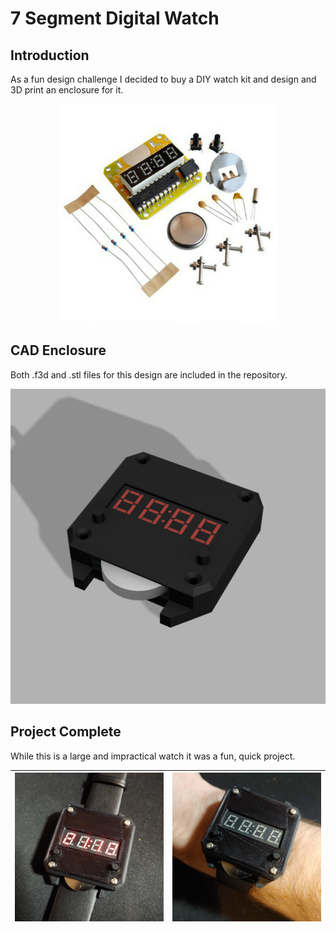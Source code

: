 # 7 Segment Digital Watch

## Introduction

As a fun design challenge I decided to buy a DIY watch kit and design and 3D print an enclosure for it.

<p align="center">
 <img src="./Images/DIY_Watch_Kit.jpg" width="350" />
</p>

## CAD Enclosure

Both .f3d and .stl files for this design are included in the repository.

<p align="center">
 <img src="./Images/Digital_Watch_Case.png"/>
</p>

## Project Complete

While this is a large and impractical watch it was a fun, quick project.  

| <img src="./Images/Watch_1.jpg"/> | <img src="./Images/Watch_3.jpg"/> |
| --------------------------------- | --------------------------------- |